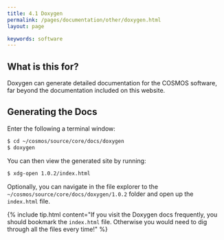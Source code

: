 ```yaml
---
title: 4.1 Doxygen
permalink: /pages/documentation/other/doxygen.html
layout: page

keywords: software
---
```


## What is this for?

Doxygen can generate detailed documentation for the COSMOS software, far beyond the documentation
included on this website.


## Generating the Docs

Enter the following a terminal window:

```bash
$ cd ~/cosmos/source/core/docs/doxygen
$ doxygen
```

You can then view the generated site by running:

```bash
$ xdg-open 1.0.2/index.html
```

Optionally, you can navigate in the file explorer to the `~/cosmos/source/core/docs/doxygen/1.0.2`
folder and open up the `index.html` file.

{% include tip.html content="If you visit the Doxygen docs frequently, you should bookmark the `index.html` file.
Otherwise you would need to dig through all the files every time!" %}
